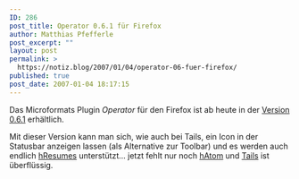 ```yaml
---
ID: 286
post_title: Operator 0.6.1 für Firefox
author: Matthias Pfefferle
post_excerpt: ""
layout: post
permalink: >
  https://notiz.blog/2007/01/04/operator-06-fuer-firefox/
published: true
post_date: 2007-01-04 18:17:15
---
```

<!-- wp:paragraph -->
<p>Das Microformats Plugin <em>Operator</em> für den Firefox ist ab heute in der <a href="https://addons.mozilla.org/firefox/4106/">Version 0.6.1</a> erhältlich.</p>
<!-- /wp:paragraph -->

<!-- wp:paragraph -->
<p>Mit dieser Version kann man sich, wie auch bei Tails, ein Icon in der Statusbar anzeigen lassen (als Alternative zur Toolbar) und es werden auch endlich <a href="http://microformats.org/wiki/hresume">hResumes</a> unterstützt... jetzt fehlt nur noch <a href="http://microformats.org/wiki/hatom">hAtom</a> und <a href="http://blog.codeeg.com/tails-firefox-extension-03/">Tails</a> ist überflüssig.</p>
<!-- /wp:paragraph -->